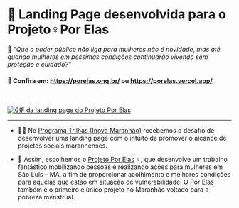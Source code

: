 # 🌸 Landing Page desenvolvida para o Projeto♀️Por Elas
💭 <em>"Que o poder público não liga para mulheres não é novidade, mas até quando mulheres em péssimas condições continuarão vivendo sem proteção e cuidado?"</em>

#### 🔗 Confira em: https://porelas.ong.br/ ou https://porelas.vercel.app/
<br>

<a href="https://porelas.vercel.app/"><img alt="GIF da landing page do Projeto Por Elas" src="https://media4.giphy.com/media/JuJbvFOZ54ANDqXqpq/giphy.gif?cid=790b76117c1e343a367649a641ccc98b247ae7911ab315d1&rid=giphy.gif&ct=g"></a>

___

- 🐱‍💻 No <a href="https://www.inova.ma.gov.br/trilhas" target="_blank">Programa Trilhas (Inova Maranhão)</a> recebemos o desafio de desenvolver uma landing page com o intuito de promover o alcance de projetos sociais maranhenses.

- 💜 Assim, escolhemos o <a href="https://www.instagram.com/porelas.slz/" target="_blank">Projeto Por Elas</a> ♀️, que desenvolve um trabalho fantástico mobilizando pessoas e realizando ações para mulheres em São Luís – MA, a fim de proporcionar acolhimento e melhores condições para aquelas que estão em situação de vulnerabilidade. O Por Elas também é o primeiro e único projeto no Maranhão voltado para a pobreza menstrual. 

